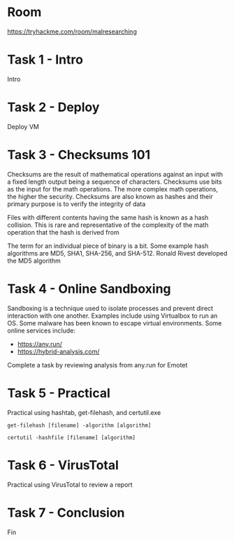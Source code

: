 # Room
https://tryhackme.com/room/malresearching

# Task 1 - Intro
Intro

# Task 2 - Deploy
Deploy VM

# Task 3 - Checksums 101
Checksums are the result of mathematical operations against an input with a fixed length output being a sequence of characters.  Checksums use bits as the input for the math operations.  The more complex math operations, the higher the security.  Checksums are also known as hashes and their primary purpose is to verify the integrity of data

Files with different contents having the same hash is known as a hash collision.  This is rare and representative of the complexity of the math operation that the hash is derived from

The term for an individual piece of binary is a bit.  Some example hash algorithms are MD5, SHA1, SHA-256, and SHA-512.  Ronald Rivest developed the MD5 algorithm

# Task 4 - Online Sandboxing
Sandboxing is a technique used to isolate processes and prevent direct interaction with one another.  Examples include using Virtualbox to run an OS.  Some malware has been known to escape virtual environments.  Some online services include:

* https://any.run/
* https://hybrid-analysis.com/

Complete a task by reviewing analysis from any.run for Emotet

# Task 5 - Practical
Practical using hashtab, get-filehash, and certutil.exe

```
get-filehash [filename] -algorithm [algorithm]
```

```
certutil -hashfile [filename] [algorithm]
```

# Task 6 - VirusTotal
Practical using VirusTotal to review a report

# Task 7 - Conclusion
Fin